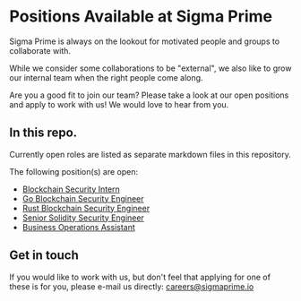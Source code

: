 # Positions Available at Sigma Prime

Sigma Prime is always on the lookout for motivated people and groups to
collaborate with.

While we consider some collaborations to be "external", we also like to grow
our internal team when the right people come along.

Are you a good fit to join our team? Please take a look at our open positions
and apply to work with us! We would love to hear from you.

## In this repo.

Currently open roles are listed as separate markdown files in this repository.

The following position(s) are open:

- [Blockchain Security Intern](security-internship.md)
- [Go Blockchain Security Engineer](go-security-engineer.md)
- [Rust Blockchain Security Engineer](rust-security-engineer.md)
- [Senior Solidity Security Engineer](senior-solidity-sec.md)
- [Business Operations Assistant](business-operations-assistant.md)

## Get in touch

If you would like to work with us, but don't feel that applying for one of
these is for you, please e-mail us directly:
[careers@sigmaprime.io](mailto:careers@sigmaprime.io)
